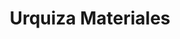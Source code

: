 ---
title: "Urquiza Materiales"
url: /ciudad-autonoma-de-buenos-aires/urquiza-materiales/
shop: Allgemein
---